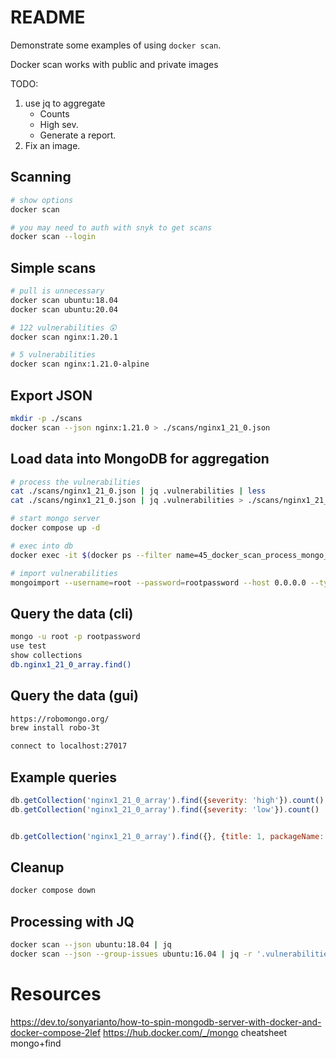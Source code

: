 # README
Demonstrate some examples of using `docker scan`.

Docker scan works with public and private images

TODO:
1) use jq to aggregate
    * Counts
    * High sev.
    * Generate a report.  
1) Fix an image.

## Scanning
```sh
# show options
docker scan

# you may need to auth with snyk to get scans
docker scan --login 
```

## Simple scans
```sh
# pull is unnecessary 
docker scan ubuntu:18.04    
docker scan ubuntu:20.04 

# 122 vulnerabilities 😲
docker scan nginx:1.20.1    

# 5 vulnerabilities
docker scan nginx:1.21.0-alpine    
```

## Export JSON
```sh
mkdir -p ./scans
docker scan --json nginx:1.21.0 > ./scans/nginx1_21_0.json  
```

## Load data into MongoDB for aggregation
```sh
# process the vulnerabilities
cat ./scans/nginx1_21_0.json | jq .vulnerabilities | less
cat ./scans/nginx1_21_0.json | jq .vulnerabilities > ./scans/nginx1_21_0_array.json

# start mongo server
docker compose up -d

# exec into db
docker exec -it $(docker ps --filter name=45_docker_scan_process_mongo_mongodb_1 -q) /bin/bash

# import vulnerabilities
mongoimport --username=root --password=rootpassword --host 0.0.0.0 --type json --file /scans/nginx1_21_0_array.json --jsonArray  --authenticationDatabase admin
```

## Query the data (cli)
```sh
mongo -u root -p rootpassword
use test
show collections
db.nginx1_21_0_array.find()
```

## Query the data (gui)
```sh
https://robomongo.org/
brew install robo-3t

connect to localhost:27017
```

## Example queries
```js
db.getCollection('nginx1_21_0_array').find({severity: 'high'}).count()
db.getCollection('nginx1_21_0_array').find({severity: 'low'}).count()


db.getCollection('nginx1_21_0_array').find({}, {title: 1, packageName: 1, severity: 1, from: 1, description: 1})


```

## Cleanup 
```sh
docker compose down     
```



## Processing with JQ
```sh
docker scan --json ubuntu:18.04 | jq   
docker scan --json --group-issues ubuntu:16.04 | jq -r '.vulnerabilities[] | [.title, .severity]'
```

# Resources 
https://dev.to/sonyarianto/how-to-spin-mongodb-server-with-docker-and-docker-compose-2lef
https://hub.docker.com/_/mongo
cheatsheet mongo+find